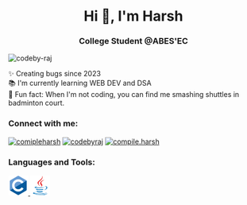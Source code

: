 <h1 align="center">Hi 👋, I'm Harsh</h1>
<h3 align="center">College Student @ABES'EC</h3>

<p align="left"> <img src="https://komarev.com/ghpvc/?username=codeby-raj&label=Profile%20views&color=0e75b6&style=flat" alt="codeby-raj" /> </p>

✨ Creating bugs since 2023 <br>
📚 I'm currently learning WEB DEV and DSA <br>
🎲 Fun fact: When I'm not coding, you can find me smashing shuttles in badminton court. <br>

<h3 align="left">Connect with me:</h3>
<p align="left">
<a href="https://twitter.com/compileharsh" target="blank"><img align="center" src="https://raw.githubusercontent.com/rahuldkjain/github-profile-readme-generator/master/src/images/icons/Social/twitter.svg" alt="comipleharsh" height="30" width="40" /></a>
<a href="#" target="blank"><img align="center" src="https://raw.githubusercontent.com/rahuldkjain/github-profile-readme-generator/master/src/images/icons/Social/linked-in-alt.svg" alt="codebyraj" height="30" width="40" /></a>
<a href="https://instagram.com/compile.harsh" target="blank"><img align="center" src="https://raw.githubusercontent.com/rahuldkjain/github-profile-readme-generator/master/src/images/icons/Social/instagram.svg" alt="compile.harsh" height="30" width="40" /></a>

</p>

<h3 align="left">Languages and Tools:</h3>
<p align="left"> <a href="https://www.cprogramming.com/" target="_blank" rel="noreferrer"> <img src="https://raw.githubusercontent.com/devicons/devicon/master/icons/c/c-original.svg" alt="c" width="40" height="40"/> </a> <a href="https://www.java.com" target="_blank" rel="noreferrer"> <img src="https://raw.githubusercontent.com/devicons/devicon/master/icons/java/java-original.svg" alt="java" width="40" height="40"/> </a> </p>
